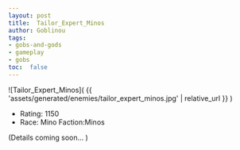 ```yaml
---
layout: post
title:  Tailor_Expert_Minos
author: Goblinou
tags:
- gobs-and-gods
- gameplay
- gobs
toc:  false
---
```


![Tailor_Expert_Minos]( {{ 'assets/generated/enemies/tailor_expert_minos.jpg' | relative_url }} )
- Rating: 1150
- Race: Mino  Faction:Minos

(Details coming soon... )